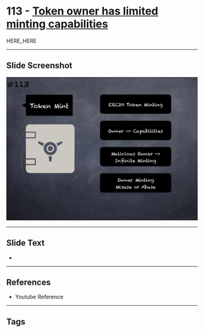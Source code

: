 # 113 - [Token owner has limited minting capabilities](Token%20owner%20has%20limited%20minting%20capabilities.md)

HERE_HERE

___
## Slide Screenshot
![0113.png](../images/pitfalls_and_best_practices201/113.png)
___
## Slide Text
- 
___
## References
- Youtube Reference
___
## Tags
